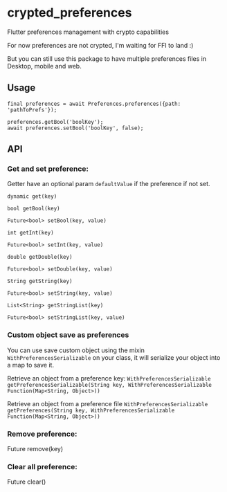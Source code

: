 # crypted_preferences
Flutter preferences management with crypto capabilities  

For now preferences are not crypted, I'm waiting for FFI to land :) 

But you can still use this package to have multiple preferences files in Desktop, mobile and web.

## Usage 

```
final preferences = await Preferences.preferences({path: 'pathToPrefs'});

preferences.getBool('boolKey');
await preferences.setBool('boolKey', false);
```

## API

### Get and set preference: 

Getter have an optional param `defaultValue` if the preference if not set.

`dynamic get(key)`

`bool getBool(key)`

`Future<bool> setBool(key, value)`

`int getInt(key)`

`Future<bool> setInt(key, value)`

`double getDouble(key)`

`Future<bool> setDouble(key, value)`

`String getString(key)`

`Future<bool> setString(key, value)`

`List<String> getStringList(key)`

`Future<bool> setStringList(key, value)`

### Custom object save as preferences

You can use save custom object using the mixin `WithPreferencesSerializable` on your class, it will serialize your object into a map to save it.

Retrieve an object from a preference key:
`WithPreferencesSerializable getPreferencesSerializable(String key, WithPreferencesSerializable Function(Map<String, Object>))`

Retrieve an object from a preference file
`WithPreferencesSerializable getPreferences(String key, WithPreferencesSerializable Function(Map<String, Object>))` 

### Remove preference:
Future<bool> remove(key)

### Clear all preference:
Future<bool> clear()
